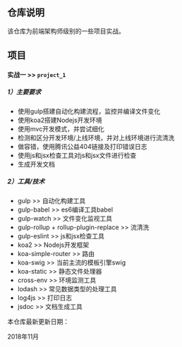 ## 仓库说明
该仓库为前端架构师级别的一些项目实战。

 ## 项目

 #### 实战一 >> `project_1`

 ##### 1）主要要求

- 使用gulp搭建自动化构建流程，监控并编译文件变化
- 使用koa2搭建Nodejs开发环境
- 使用mvc开发模式，并尝试细化
- 检测和区分开发环境/上线环境，并对上线环境进行流清洗
- 做容错，使用腾讯公益404链接及打印错误日志
- 使用js和jsx检查工具对js和jsx文件进行检查
- 生成开发文档

 ##### 2）工具/技术

- gulp >> 自动化构建工具
- gulp-babel >> es6编译工具babel
- gulp-watch >> 文件变化监视工具
- gulp-rollup + rollup-plugin-replace >> 流清洗
- gulp-eslint >> js和jsx检查工具
- koa2 >> Nodejs开发框架
- koa-simple-router >> 路由
- koa-swig >> 当前主流的模板引擎swig
- koa-static >> 静态文件处理器
- cross-env >> 环境监测工具
- lodash >> 常见数据类型的处理工具
- log4js >> 打印日志
- jsdoc >> 文档生成工具


本仓库最新更新日期：

2018年11月